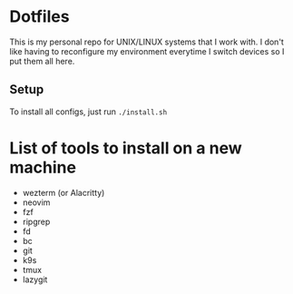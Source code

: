 # Dotfiles
This is my personal repo for UNIX/LINUX systems that I work with. I don't like having to reconfigure my environment everytime I switch devices so I put them all here. 

## Setup 
To install all configs, just run `./install.sh`

# List of tools to install on a new machine

- wezterm (or Alacritty)
- neovim
- fzf
- ripgrep
- fd
- bc
- git
- k9s
- tmux
- lazygit
